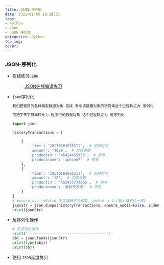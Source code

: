 ```yaml
---
title: JSON-序列化
date: 2021-01-06 19:38:31
tags:
- Python
- Json
- JSON 序列化
categories: Python
top_img:
cover:
---
```


###  JSON-序列化

+ 在线练习`JSON`

  > <a href="https://www.json.cn//">JSON在线编译练习</a>

+ `json`序列化

  ```python
  我们把程序的各种类型数据对象 变成 表示该数据对象的字符串这个过程称之为 序列化
  
  而把字节字符串转化为 程序中的数据对象 这个过程称之为 反序列化
  ```

  ```python
  import json
  
  historyTransactions = [
  
      {
          'time': '20170101070311',  # 交易时间
          'amount': '3088',  # 交易金额
          'productid': '45454455555',  # 货号
          'productname': 'iphone7'  # 货名
      },
      {
          'time': '20170101050311',  # 交易时间
          'amount': '18',  # 交易金额
          'productid': '453455772955',  # 货号
          'productname': '奥妙洗衣液'  # 货名
      }
  ]
  # ensure_ascii=False 中文编码不会改变, indent = 4 (输出格式化一样)
  jsonStr = json.dumps(historyTransactions, ensure_ascii=False, indent=4)
  print(jsonStr)
  
  
  ```

+ 反序列化操作

  ```python
  # 反序列化操作
  print('------------------------------------')
  obj = json.loads(jsonStr)
  print(type(obj))
  print(obj)
  ```

+ 使用 `JSON`深度拷贝

  ```python
  
  ```

  

